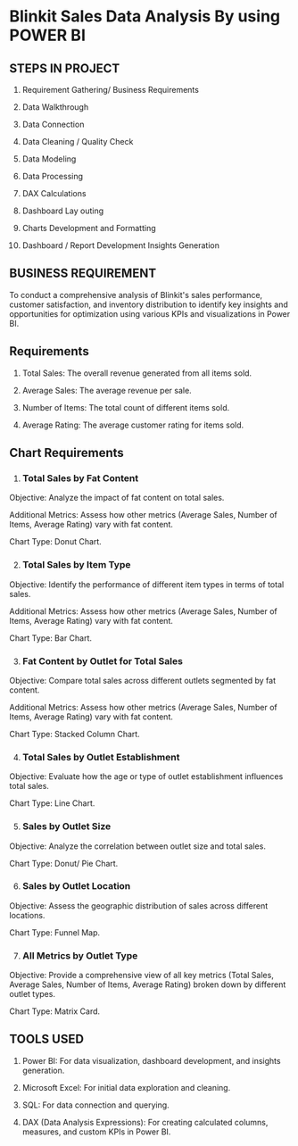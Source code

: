 # Blinkit Sales Data Analysis By using POWER BI

## STEPS IN PROJECT

1) Requirement Gathering/ Business Requirements

2) Data Walkthrough

3) Data Connection

4) Data Cleaning / Quality Check

5) Data Modeling

6) Data Processing

7) DAX Calculations

8) Dashboard Lay outing

9) Charts Development and Formatting

10) Dashboard / Report Development Insights Generation

## BUSINESS REQUIREMENT

To conduct a comprehensive analysis of Blinkit's sales performance, customer satisfaction, and inventory distribution to identify key insights and opportunities for optimization using various KPIs and visualizations in Power BI.

## Requirements

1) Total Sales: The overall revenue generated from all items sold.

2) Average Sales: The average revenue per sale.

3) Number of Items: The total count of different items sold.

4) Average Rating: The average customer rating for items sold.

## Chart Requirements

1) ### Total Sales by Fat Content

Objective: Analyze the impact of fat content on total sales.

Additional Metrics: Assess how other metrics (Average Sales, Number of Items, Average Rating) vary with fat content.

Chart Type: Donut Chart.

2) ### Total Sales by Item Type

Objective: Identify the performance of different item types in terms of total sales.

Additional Metrics: Assess how other metrics (Average Sales, Number of Items, Average Rating) vary with fat content.

Chart Type: Bar Chart.

3) ### Fat Content by Outlet for Total Sales

Objective: Compare total sales across different outlets segmented by fat content.

Additional Metrics: Assess how other metrics (Average Sales, Number of Items, Average Rating) vary with fat content.

Chart Type: Stacked Column Chart.

4) ### Total Sales by Outlet Establishment

Objective: Evaluate how the age or type of outlet establishment influences total sales.

Chart Type: Line Chart.

5) ### Sales by Outlet Size

Objective: Analyze the correlation between outlet size and total sales.

Chart Type: Donut/ Pie Chart.

6) ### Sales by Outlet Location

Objective: Assess the geographic distribution of sales across different locations.

Chart Type: Funnel Map.

7) ### All Metrics by Outlet Type

Objective: Provide a comprehensive view of all key metrics (Total Sales, Average Sales, Number of Items, Average Rating) broken down by different outlet types.

Chart Type: Matrix Card.

## TOOLS USED

1) Power BI: For data visualization, dashboard development, and insights generation.

2) Microsoft Excel: For initial data exploration and cleaning.

3) SQL: For data connection and querying.

4) DAX (Data Analysis Expressions): For creating calculated columns, measures, and custom KPIs in Power BI.
